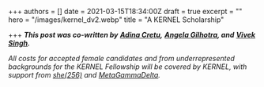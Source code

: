 +++
authors = []
date = 2021-03-15T18:34:00Z
draft = true
excerpt = ""
hero = "/images/kernel_dv2.webp"
title = "A KERNEL Scholarship"

+++
**_This post was co-written by_** [**_Adina Cretu_**](https://twitter.com/FragileEmpire)**_,_** [**_Angela Gilhotra_**](https://twitter.com/angelagilhotra)**_, and_** [**_Vivek Singh_**](https://twitter.com/vsinghdothings)**_._**

_All costs for accepted female candidates and from underrepresented backgrounds for the KERNEL Fellowship will be covered by KERNEL, with support from_ [_she(256)_](https://she256.org/) _and_ [_MetaGammaDelta_](https://metagammadelta.com/)_._